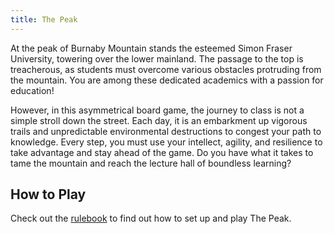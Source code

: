 ```yaml
---
title: The Peak
---
```


At the peak of Burnaby Mountain stands the esteemed Simon Fraser University, towering over the lower mainland. The passage to the top is treacherous, as students must overcome various obstacles protruding from the mountain. You are among these dedicated academics with a passion for education!

However, in this asymmetrical board game, the journey to class is not a simple stroll down the street. Each day, it is an embarkment up vigorous trails and unpredictable environmental destructions to congest your path to knowledge. Every step, you must use your intellect, agility, and resilience to take advantage and stay ahead of the game. Do you have what it takes to tame the mountain and reach the lecture hall of boundless learning?

## How to Play

Check out the [rulebook](rulebook.md) to find out how to set up and play The Peak.
